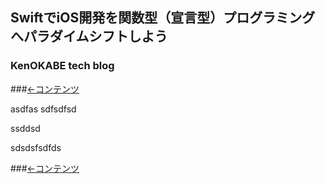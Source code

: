 ## SwiftでiOS開発を関数型（宣言型）プログラミングへパラダイムシフトしよう
### KenOKABE tech blog
###[←コンテンツ](/contents/entries/entry0/entry.html)


asdfas
sdfsdfsd

ssddsd


sdsdsfsdfds



###[←コンテンツ](/contents/entries/entry0/entry.html)

